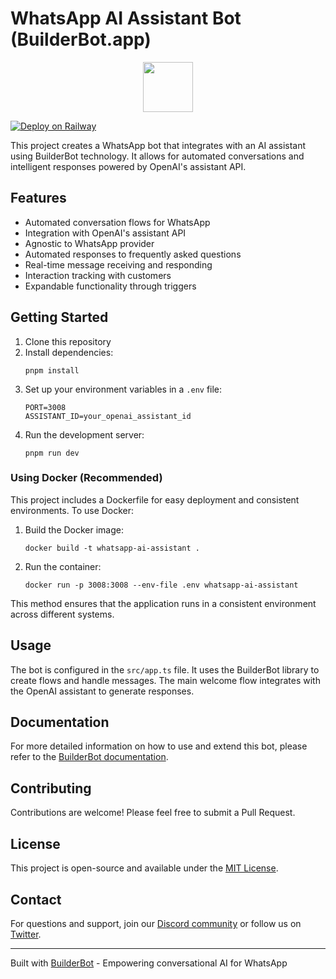 # WhatsApp AI Assistant Bot (BuilderBot.app)

<p align="center">
  <img src="https://builderbot.vercel.app/assets/thumbnail-vector.png" height="80">
</p>

[![Deploy on Railway](https://railway.app/button.svg)](https://railway.app/template/6VbbLI?referralCode=jyd_0y)

This project creates a WhatsApp bot that integrates with an AI assistant using BuilderBot technology. It allows for automated conversations and intelligent responses powered by OpenAI's assistant API.

## Features

- Automated conversation flows for WhatsApp
- Integration with OpenAI's assistant API
- Agnostic to WhatsApp provider
- Automated responses to frequently asked questions
- Real-time message receiving and responding
- Interaction tracking with customers
- Expandable functionality through triggers

## Getting Started

1. Clone this repository
2. Install dependencies:
   ```
   pnpm install
   ```
3. Set up your environment variables in a `.env` file:
   ```
   PORT=3008
   ASSISTANT_ID=your_openai_assistant_id
   ```
4. Run the development server:
   ```
   pnpm run dev
   ```

### Using Docker (Recommended)

This project includes a Dockerfile for easy deployment and consistent environments. To use Docker:

1. Build the Docker image:
   ```
   docker build -t whatsapp-ai-assistant .
   ```
2. Run the container:
   ```
   docker run -p 3008:3008 --env-file .env whatsapp-ai-assistant
   ```

This method ensures that the application runs in a consistent environment across different systems.

## Usage

The bot is configured in the `src/app.ts` file. It uses the BuilderBot library to create flows and handle messages. The main welcome flow integrates with the OpenAI assistant to generate responses.

## Documentation

For more detailed information on how to use and extend this bot, please refer to the [BuilderBot documentation](https://builderbot.vercel.app/).

## Contributing

Contributions are welcome! Please feel free to submit a Pull Request.

## License

This project is open-source and available under the [MIT License](LICENSE).

## Contact

For questions and support, join our [Discord community](https://link.codigoencasa.com/DISCORD) or follow us on [Twitter](https://twitter.com/leifermendez).

---

Built with [BuilderBot](https://www.builderbot.app/en) - Empowering conversational AI for WhatsApp
